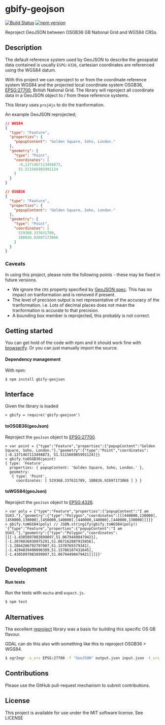 # gbify-geojson

[![Build Status](https://travis-ci.org/rob-murray/gbify-geojson.svg)](https://travis-ci.org/rob-murray/gbify-geojson)
[![npm version](https://badge.fury.io/js/gbify-geojson.svg)](http://badge.fury.io/js/gbify-geojson)

Reproject GeoJSON between OSGB36 GB National Grid and WGS84 CRSs.


## Description

The default reference system used by GeoJSON to describe the geospatial data contained is usually `ESPG:4326`, cartesian coordinates are referenced using the WGS84 datum.

With this project we can reproject to or from the coordinate reference system WGS84 and the projected local coordinate system OSGB36, [EPSG:27700](http://spatialreference.org/ref/epsg/osgb-1936-british-national-grid/), British National Grid. The library will reproject all coordinate data in a GeoJSON object to / from these reference systems.

This library uses `proj4js` to do the tranformation.

An example GeoJSON reprojected;

```json
// WGS84
{
  "type": "Feature",
  "properties": {
    "popupContent": "Golden Square, Soho, London."
  },
  "geometry": {
    "type": "Point",
    "coordinates": [
      -0.1371467113494873,
      51.511566985991124
    ]
  }
}

// OSGB36
{
  "type": "Feature",
  "properties": {
    "popupContent": "Golden Square, Soho, London."
  },
  "geometry": {
    "type": "Point",
    "coordinates": [
      529368.337631789,
      180826.92697173066
    ]
  }
}
```

### Caveats

In using this project, please note the following points - these may be fixed in future versions.

* We ignore the `CRS` property specified by [GeoJSON spec](http://geojson.org/geojson-spec.html#coordinate-reference-system-objects). This has no impact on tranformation and is removed if present.
* The level of precision output is not representative of the accuracy of the tranformation. i.e. Lots of decimal places does not mean the tranformation is accurate to that precision.
* A bounding box member is reprojected, this probably is not correct.


## Getting started

You can get hold of the code with npm and it should work fine with [browserify](http://browserify.org/). Or you can just manually import the source.

#### Dependency management

With npm:

```
$ npm install gbify-geojson
```

## Interface

Given the library is loaded

```
> gbify = require('gbify-geojson')
```

#### toOSGB36(geoJson)

Reproject the `geoJson` object to [EPSG:27700](http://spatialreference.org/ref/epsg/27700/).

```node
> var point = {"type":"Feature","properties":{"popupContent":"Golden Square, Soho, London."},"geometry":{"type":"Point","coordinates":[-0.1371467113494873, 51.511566985991124]}}
> gbify.toOSGB36(point)
{ type: 'Feature',
  properties: { popupContent: 'Golden Square, Soho, London.' },
  geometry:
   { type: 'Point',
     coordinates: [ 529368.337631789, 180826.92697173066 ] } }
```

#### toWGS84(geoJson)

Reproject the `geoJson` object to [EPSG:4326](http://spatialreference.org/ref/epsg/4326/).

```node
> var poly = {"type":"Feature","properties":{"popupContent":"I am SU43."},"geometry":{"type":"Polygon","coordinates":[[[440000,130000],[450000,130000],[450000,140000],[440000,140000],[440000,130000]]]}}
> gbify.toWGS84(poly) // JSON.stringify(gbify.toWGS84(poly))
'{"type":"Feature","properties":{"popupContent":"I am SU43."},"geometry":{"type":"Polygon","coordinates":[[[-1.4305097083899097,51.06794490479421],[-1.2878036038975291,51.067162887915856],[-1.2864206792707007,51.1570765579341],[-1.4294039490090389,51.15786107431645],[-1.4305097083899097,51.06794490479421]]]}}'
```


## Development

#### Run tests

Run the tests with `mocha` and `expect.js`.

```bash
$ npm test
```


## Alternatives

The excellent [reproject](https://github.com/perliedman/reproject) library was a basis for building this specific OS GB flavour.

GDAL can do this also with something like this to reproject OSGB36 > WGS84.

```bash
$ ogr2ogr -s_srs EPSG:27700 -f "GeoJSON" output.json input.json -t_srs EPSG:4326
```


## Contributions

Please use the GitHub pull-request mechanism to submit contributions.


## License

This project is available for use under the MIT software license.
See LICENSE
